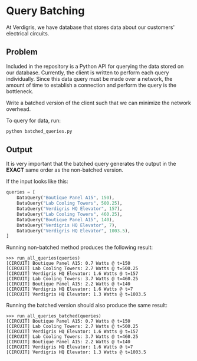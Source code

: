 # Query Batching

At Verdigris, we have database that stores data about our customers' electrical
circuits.

## Problem

Included in the repository is a Python API for querying the data stored on our
database. Currently, the client is written to perform each query individually.
Since this data query must be made over a network, the amount of time to
establish a connection and perform the query is the bottleneck.

Write a batched version of the client such that we can minimize the network
overhead.

To query for data, run:

```bash
python batched_queries.py
```

## Output

It is very important that the batched query generates the output in the
**EXACT** same order as the non-batched version.

If the input looks like this:

```python
queries = [
    DataQuery("Boutique Panel A15", 150),
    DataQuery("Lab Cooling Towers", 500.25),
    DataQuery("Verdigris HQ Elevator", 157),
    DataQuery("Lab Cooling Towers", 460.25),
    DataQuery("Boutique Panel A15", 140),
    DataQuery("Verdigris HQ Elevator", 7),
    DataQuery("Verdigris HQ Elevator", 1003.5),
]
```

Running non-batched method produces the following result:

```
>>> run_all_queries(queries)
[CIRCUIT] Boutique Panel A15: 0.7 Watts @ t=150
[CIRCUIT] Lab Cooling Towers: 2.7 Watts @ t=500.25
[CIRCUIT] Verdigris HQ Elevator: 1.6 Watts @ t=157
[CIRCUIT] Lab Cooling Towers: 3.7 Watts @ t=460.25
[CIRCUIT] Boutique Panel A15: 2.2 Watts @ t=140
[CIRCUIT] Verdigris HQ Elevator: 1.6 Watts @ t=7
[CIRCUIT] Verdigris HQ Elevator: 1.3 Watts @ t=1003.5
```

Running the batched version should also produce the same result:

```
>>> run_all_queries_batched(queries)
[CIRCUIT] Boutique Panel A15: 0.7 Watts @ t=150
[CIRCUIT] Lab Cooling Towers: 2.7 Watts @ t=500.25
[CIRCUIT] Verdigris HQ Elevator: 1.6 Watts @ t=157
[CIRCUIT] Lab Cooling Towers: 3.7 Watts @ t=460.25
[CIRCUIT] Boutique Panel A15: 2.2 Watts @ t=140
[CIRCUIT] Verdigris HQ Elevator: 1.6 Watts @ t=7
[CIRCUIT] Verdigris HQ Elevator: 1.3 Watts @ t=1003.5
```
